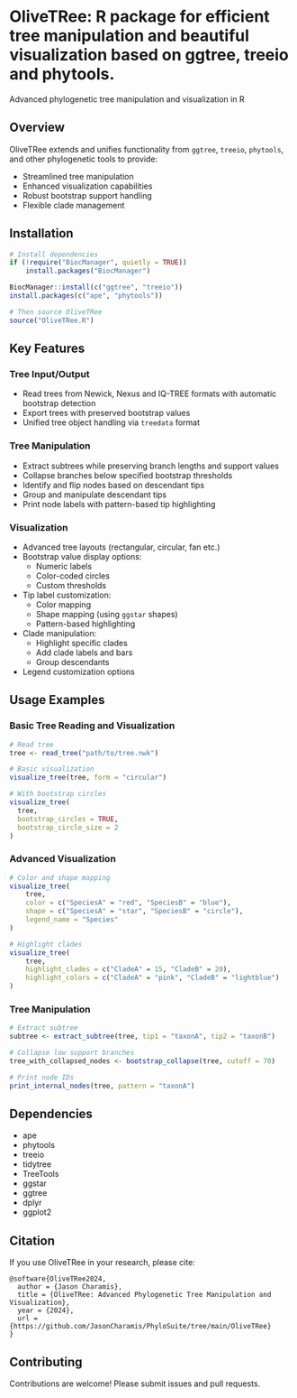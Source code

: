 # OliveTRee: R package for efficient tree manipulation and beautiful visualization based on ggtree, treeio and phytools.

Advanced phylogenetic tree manipulation and visualization in R

## Overview

OliveTRee extends and unifies functionality from `ggtree`, `treeio`, `phytools`, and other phylogenetic tools to provide:

- Streamlined tree manipulation
- Enhanced visualization capabilities
- Robust bootstrap support handling
- Flexible clade management

## Installation

```R
# Install dependencies
if (!require("BiocManager", quietly = TRUE))
    install.packages("BiocManager")

BiocManager::install(c("ggtree", "treeio"))
install.packages(c("ape", "phytools"))

# Then source OliveTRee
source("OliveTRee.R")
```

## Key Features

### Tree Input/Output

- Read trees from Newick, Nexus and IQ-TREE formats with automatic bootstrap detection
- Export trees with preserved bootstrap values
- Unified tree object handling via `treedata` format

### Tree Manipulation

- Extract subtrees while preserving branch lengths and support values
- Collapse branches below specified bootstrap thresholds
- Identify and flip nodes based on descendant tips
- Group and manipulate descendant tips
- Print node labels with pattern-based tip highlighting

### Visualization

- Advanced tree layouts (rectangular, circular, fan etc.)
- Bootstrap value display options:
  - Numeric labels
  - Color-coded circles
  - Custom thresholds
- Tip label customization:
  - Color mapping
  - Shape mapping (using `ggstar` shapes)
  - Pattern-based highlighting
- Clade manipulation:
  - Highlight specific clades
  - Add clade labels and bars
  - Group descendants
- Legend customization options

## Usage Examples

### Basic Tree Reading and Visualization

```R
# Read tree
tree <- read_tree("path/to/tree.nwk")

# Basic visualization
visualize_tree(tree, form = "circular")

# With bootstrap circles
visualize_tree(
  tree, 
  bootstrap_circles = TRUE,
  bootstrap_circle_size = 2
)
```

### Advanced Visualization

```R
# Color and shape mapping
visualize_tree(
    tree,
    color = c("SpeciesA" = "red", "SpeciesB" = "blue"),
    shape = c("SpeciesA" = "star", "SpeciesB" = "circle"),
    legend_name = "Species"
)

# Highlight clades
visualize_tree(
    tree,
    highlight_clades = c("CladeA" = 15, "CladeB" = 20),
    highlight_colors = c("CladeA" = "pink", "CladeB" = "lightblue")
)
```

### Tree Manipulation

```R
# Extract subtree
subtree <- extract_subtree(tree, tip1 = "taxonA", tip2 = "taxonB")

# Collapse low support branches
tree_with_collapsed_nodes <- bootstrap_collapse(tree, cutoff = 70)

# Print node IDs
print_internal_nodes(tree, pattern = "taxonA")
```

## Dependencies

- ape
- phytools
- treeio
- tidytree
- TreeTools
- ggstar
- ggtree
- dplyr
- ggplot2

## Citation

If you use OliveTRee in your research, please cite:

```
@software{OliveTRee2024,
  author = {Jason Charamis},
  title = {OliveTRee: Advanced Phylogenetic Tree Manipulation and Visualization},
  year = {2024},
  url = {https://github.com/JasonCharamis/PhyloSuite/tree/main/OliveTRee}
}
```

## Contributing

Contributions are welcome! Please submit issues and pull requests.
